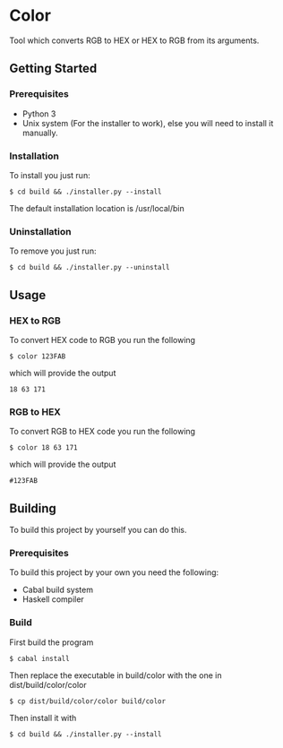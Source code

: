 # Color

Tool which converts RGB to HEX or HEX to RGB from its arguments. 

## Getting Started

### Prerequisites

* Python 3
* Unix system (For the installer to work), else you will need to install it manually.

### Installation

To install you just run:

```
$ cd build && ./installer.py --install
```

The default installation location is /usr/local/bin

### Uninstallation

To remove you just run:

```
$ cd build && ./installer.py --uninstall
```

## Usage

### HEX to RGB

To convert HEX code to RGB you run the following

```
$ color 123FAB
```

which will provide the output

```
18 63 171
```

### RGB to HEX

To convert RGB to HEX code you run the following

```
$ color 18 63 171
```

which will provide the output

```
#123FAB
```

## Building

To build this project by yourself you can do this. 

### Prerequisites

To build this project by your own you need the following:

* Cabal build system
* Haskell compiler

### Build

First build the program

```
$ cabal install
```

Then replace the executable in build/color with the one in dist/build/color/color

```
$ cp dist/build/color/color build/color
```

Then install it with 

```
$ cd build && ./installer.py --install
```
